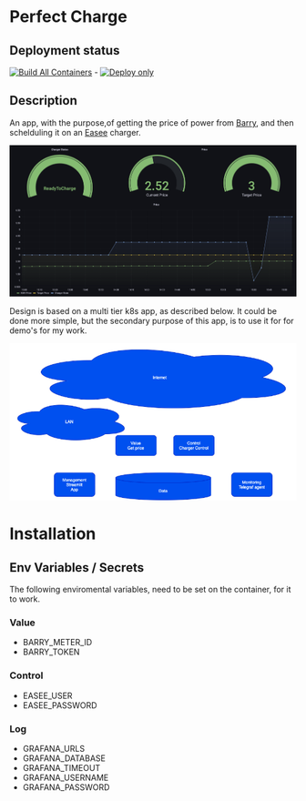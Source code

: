 # Perfect Charge
## Deployment status
[![Build All Containers](https://github.com/rhjensen79/perfect-charge/actions/workflows/build-all.yml/badge.svg)](https://github.com/rhjensen79/perfect-charge/actions/workflows/build-all.yml) - [![Deploy only](https://github.com/rhjensen79/perfect-charge/actions/workflows/k8s-deploy.yml/badge.svg)](https://github.com/rhjensen79/perfect-charge/actions/workflows/k8s-deploy.yml)

## Description

An app, with the purpose,of getting the price of power from [Barry](https://barry.energy/dk), and then schelduling it on an [Easee](https://easee.com) charger.

![Grafana](grafana.png)

Design is based on a multi tier k8s app, as described below.
It could be done more simple, but the secondary purpose of this app, is to use it for for demo's for my work.

![image](design.png)

# Installation
## Env Variables / Secrets

The following enviromental variables, need to be set on the container, for it to work.
### Value

- BARRY_METER_ID
- BARRY_TOKEN
### Control

- EASEE_USER
- EASEE_PASSWORD

### Log

- GRAFANA_URLS
- GRAFANA_DATABASE
- GRAFANA_TIMEOUT
- GRAFANA_USERNAME
- GRAFANA_PASSWORD 



